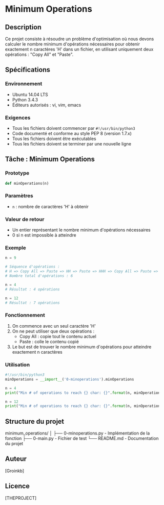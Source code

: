 # Minimum Operations

## Description
Ce projet consiste à résoudre un problème d'optimisation où nous devons calculer le nombre minimum d'opérations nécessaires pour obtenir exactement n caractères 'H' dans un fichier, en utilisant uniquement deux opérations : "Copy All" et "Paste".

## Spécifications

### Environnement
- Ubuntu 14.04 LTS
- Python 3.4.3
- Éditeurs autorisés : vi, vim, emacs

### Exigences
- Tous les fichiers doivent commencer par `#!/usr/bin/python3`
- Code documenté et conforme au style PEP 8 (version 1.7.x)
- Tous les fichiers doivent être exécutables
- Tous les fichiers doivent se terminer par une nouvelle ligne

## Tâche : Minimum Operations

### Prototype
```python
def minOperations(n)
```

### Paramètres
- `n` : nombre de caractères 'H' à obtenir

### Valeur de retour
- Un entier représentant le nombre minimum d'opérations nécessaires
- 0 si n est impossible à atteindre

### Exemple
```python
n = 9

# Séquence d'opérations :
# H => Copy All => Paste => HH => Paste => HHH => Copy All => Paste => HHHHHH => Paste => HHHHHHHHH
# Nombre total d'opérations : 6

n = 4
# Résultat : 4 opérations

n = 12
# Résultat : 7 opérations
```

### Fonctionnement
1. On commence avec un seul caractère 'H'
2. On ne peut utiliser que deux opérations :
   - Copy All : copie tout le contenu actuel
   - Paste : colle le contenu copié
3. Le but est de trouver le nombre minimum d'opérations pour atteindre exactement n caractères

### Utilisation
```python
#!/usr/bin/python3
minOperations = __import__('0-minoperations').minOperations

n = 4
print("Min # of operations to reach {} char: {}".format(n, minOperations(n)))

n = 12
print("Min # of operations to reach {} char: {}".format(n, minOperations(n)))
```

## Structure du projet
minimum_operations/
│
├── 0-minoperations.py - Implémentation de la fonction
├── 0-main.py         - Fichier de test
└── README.md         - Documentation du projet

## Auteur
[Groinkb]

## Licence
[THEPROJECT]
